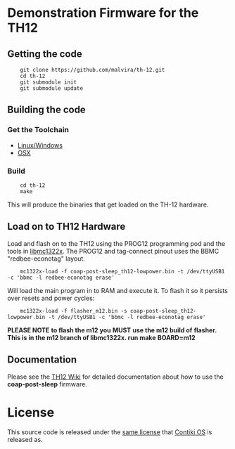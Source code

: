 Demonstration Firmware for the TH12
===================================

Getting the code
----------------

```
    git clone https://github.com/malvira/th-12.git
    cd th-12
    git submodule init
    git submodule update
```

Building the code
-----------------

### Get the Toolchain
   * [Linux/Windows](https://github.com/malvira/libmc1322x/wiki/toolchain)
   * [OSX](https://github.com/malvira/libmc1322x/wiki/mac) 

### Build

```
    cd th-12
    make
```

This will produce the binaries that get loaded on the TH-12 hardware.

Load on to TH12 Hardware
------------------------

Load and flash on to the TH12 using the PROG12 programming pod and the
tools in [libmc1322x](https://github.com/malvira/libmc1322x). The
PROG12 and tag-connect pinout uses the BBMC "redbee-econotag" layout.

```
    mc1322x-load -f coap-post-sleep_th12-lowpower.bin -t /dev/ttyUSB1 -c 'bbmc -l redbee-econotag erase'
```

Will load the main program in to RAM and execute it. To flash it so it persists over resets and power cycles:

```
    mc1322x-load -f flasher_m12.bin -s coap-post-sleep_th12-lowpower.bin -t /dev/ttyUSB1 -c 'bbmc -l redbee-econotag erase'
```

**PLEASE NOTE** __to flash the m12 you__ **MUST** __use the m12 build of__
   __flasher. This is in the m12 branch of libmc1322x. run make__
   __BOARD=m12__

Documentation
-------------

Please see the
[TH12 Wiki](https://github.com/malvira/th-12/wiki) for detailed documentation about how to use the **coap-post-sleep** firmware.

License
=======

This source code is released under the [same
license](https://github.com/contiki-os/contiki/blob/master/LICENSE)
that [Contiki OS](https://github.com/contiki-os/contiki) is released
as.
